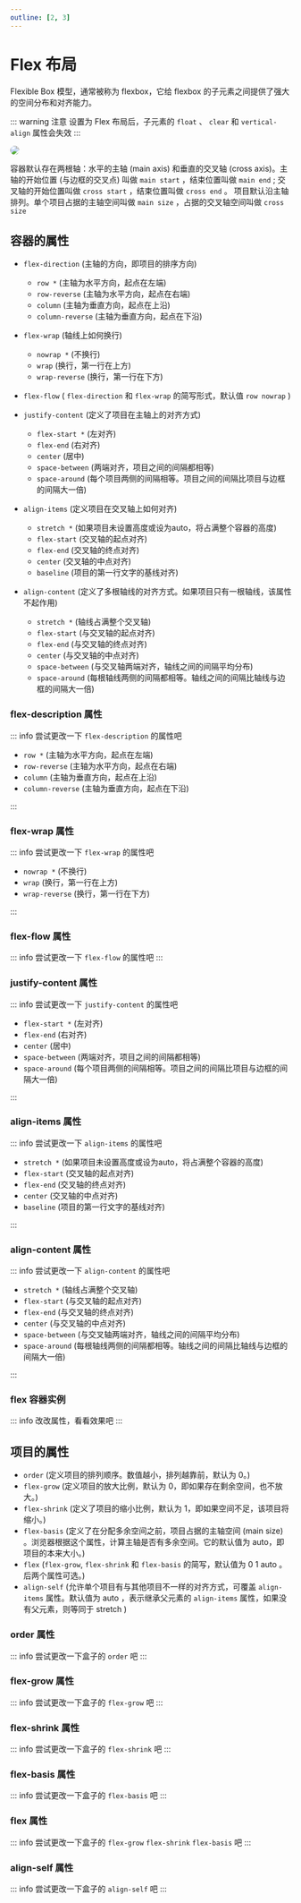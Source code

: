 ```yaml
---
outline: [2, 3]
---
```


# Flex 布局

Flexible Box 模型，通常被称为 flexbox，它给 flexbox 的子元素之间提供了强大的空间分布和对齐能力。

::: warning 注意
设置为 Flex 布局后，子元素的 `float` 、 `clear` 和 `vertical-align` 属性会失效
:::

<img src="/CSS/flex%20container.png" style="border-radius:8px; "/>

容器默认存在两根轴：水平的主轴 (main axis) 和垂直的交叉轴 (cross axis)。主轴的开始位置 (与边框的交叉点) 叫做 `main start` ，结束位置叫做 `main end` ; 交叉轴的开始位置叫做 `cross start` ，结束位置叫做 `cross end` 。
项目默认沿主轴排列。单个项目占据的主轴空间叫做 `main size` ，占据的交叉轴空间叫做 `cross size`

## 容器的属性

* `flex-direction` (主轴的方向，即项目的排序方向)
  + `row *` (主轴为水平方向，起点在左端)
  + `row-reverse` (主轴为水平方向，起点在右端)
  + `column` (主轴为垂直方向，起点在上沿)
  + `column-reverse` (主轴为垂直方向，起点在下沿)

* `flex-wrap` (轴线上如何换行)
  + `nowrap *` (不换行)
  + `wrap` (换行，第一行在上方)
  + `wrap-reverse` (换行，第一行在下方)

* `flex-flow` ( `flex-direction` 和 `flex-wrap` 的简写形式，默认值 `row nowrap` )

* `justify-content` (定义了项目在主轴上的对齐方式)
  + `flex-start *` (左对齐)
  + `flex-end` (右对齐)
  + `center` (居中)
  + `space-between` (两端对齐，项目之间的间隔都相等)
  + `space-around` (每个项目两侧的间隔相等。项目之间的间隔比项目与边框的间隔大一倍)
* `align-items` (定义项目在交叉轴上如何对齐)
  + `stretch *` (如果项目未设置高度或设为auto，将占满整个容器的高度)
  + `flex-start` (交叉轴的起点对齐)
  + `flex-end` (交叉轴的终点对齐)
  + `center` (交叉轴的中点对齐)
  + `baseline` (项目的第一行文字的基线对齐)

* `align-content` (定义了多根轴线的对齐方式。如果项目只有一根轴线，该属性不起作用)
  + `stretch *` (轴线占满整个交叉轴)
  + `flex-start` (与交叉轴的起点对齐)
  + `flex-end` (与交叉轴的终点对齐)
  + `center` (与交叉轴的中点对齐)
  + `space-between` (与交叉轴两端对齐，轴线之间的间隔平均分布)
  + `space-around` (每根轴线两侧的间隔都相等。轴线之间的间隔比轴线与边框的间隔大一倍)

### flex-description 属性

::: info 尝试更改一下 `flex-description` 的属性吧

* `row *` (主轴为水平方向，起点在左端)
* `row-reverse` (主轴为水平方向，起点在右端)
* `column` (主轴为垂直方向，起点在上沿)
* `column-reverse` (主轴为垂直方向，起点在下沿)
<FlexDirection />
:::

### flex-wrap 属性

::: info 尝试更改一下 `flex-wrap` 的属性吧

* `nowrap *` (不换行)
* `wrap` (换行，第一行在上方)
* `wrap-reverse` (换行，第一行在下方)
<FlexWrap />
:::

### flex-flow 属性

::: info 尝试更改一下 `flex-flow` 的属性吧
<FlexFlow />
:::

### justify-content 属性

::: info 尝试更改一下 `justify-content` 的属性吧

* `flex-start *` (左对齐)
* `flex-end` (右对齐)
* `center` (居中)
* `space-between` (两端对齐，项目之间的间隔都相等)
* `space-around` (每个项目两侧的间隔相等。项目之间的间隔比项目与边框的间隔大一倍)
<JustifyContent />
:::

### align-items 属性

::: info 尝试更改一下 `align-items` 的属性吧

* `stretch *` (如果项目未设置高度或设为auto，将占满整个容器的高度)
* `flex-start` (交叉轴的起点对齐)
* `flex-end` (交叉轴的终点对齐)
* `center` (交叉轴的中点对齐)
* `baseline` (项目的第一行文字的基线对齐)
<AlignItems />
:::

### align-content 属性

::: info 尝试更改一下 `align-content` 的属性吧

* `stretch *` (轴线占满整个交叉轴)
* `flex-start` (与交叉轴的起点对齐)
* `flex-end` (与交叉轴的终点对齐)
* `center` (与交叉轴的中点对齐)
* `space-between` (与交叉轴两端对齐，轴线之间的间隔平均分布)
* `space-around` (每根轴线两侧的间隔都相等。轴线之间的间隔比轴线与边框的间隔大一倍)
<AlignContent />
:::

### flex 容器实例

::: info 改改属性，看看效果吧
<FlexContainerAll />
:::

## 项目的属性

* `order` (定义项目的排列顺序。数值越小，排列越靠前，默认为 0。)
* `flex-grow` (定义项目的放大比例，默认为 0，即如果存在剩余空间，也不放大。)
* `flex-shrink` (定义了项目的缩小比例，默认为 1，即如果空间不足，该项目将缩小。)
* `flex-basis` (定义了在分配多余空间之前，项目占据的主轴空间 (main size) 。浏览器根据这个属性，计算主轴是否有多余空间。它的默认值为 auto，即项目的本来大小。)
* `flex` (`flex-grow`,  `flex-shrink` 和 `flex-basis` 的简写，默认值为 0 1 auto 。后两个属性可选。)
* `align-self` (允许单个项目有与其他项目不一样的对齐方式，可覆盖 `align-items` 属性。默认值为 auto ，表示继承父元素的 `align-items` 属性，如果没有父元素，则等同于 stretch )

### order 属性

::: info 尝试更改一下盒子的 `order` 吧
<Order />
:::

### flex-grow 属性

::: info 尝试更改一下盒子的 `flex-grow` 吧
<FlexGrow />
:::

### flex-shrink 属性

::: info 尝试更改一下盒子的 `flex-shrink` 吧
<FlexShrink />
:::

### flex-basis 属性

::: info 尝试更改一下盒子的 `flex-basis` 吧
<FlexBasis />
:::

### flex 属性

::: info 尝试更改一下盒子的 `flex-grow`  `flex-shrink`  `flex-basis` 吧
<Flex />
:::

### align-self 属性

::: info 尝试更改一下盒子的 `align-self` 吧
<AlignSelf />
:::

<BackTop />

<script lang="ts" setup>
import BackTop from '/components/BackTop.vue'
import FlexDirection from './components/Flex/FlexDirection.vue'
import FlexWrap from './components/Flex/FlexWrap.vue'
import FlexFlow from './components/Flex/FlexFlow.vue'
import JustifyContent from './components/Flex/JustifyContent.vue'
import AlignItems from './components/Flex/AlignItems.vue'
import AlignContent from './components/Flex/AlignContent.vue'
import FlexContainerAll from './components/Flex/FlexContainerAll.vue'

import Order from './components/Flex/Order.vue'
import FlexGrow from './components/Flex/FlexGrow.vue'
import FlexShrink from './components/Flex/FlexShrink.vue'
import FlexBasis from './components/Flex/FlexBasis.vue'
import Flex from './components/Flex/Flex.vue'
import AlignSelf from './components/Flex/AlignSelf.vue'
</script>
